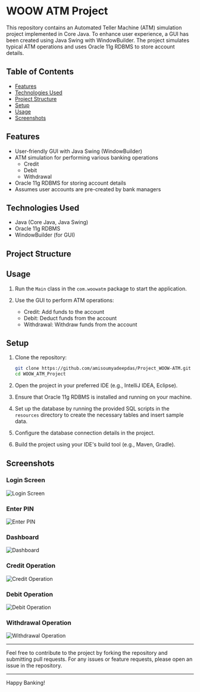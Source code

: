 # WOOW ATM Project

This repository contains an Automated Teller Machine (ATM) simulation project implemented in Core Java. To enhance user experience, a GUI has been created using Java Swing with WindowBuilder. The project simulates typical ATM operations and uses Oracle 11g RDBMS to store account details.

## Table of Contents

- [Features](#features)
- [Technologies Used](#technologies-used)
- [Project Structure](#project-structure)
- [Setup](#setup)
- [Usage](#usage)
- [Screenshots](#screenshots)

## Features

- User-friendly GUI with Java Swing (WindowBuilder)
- ATM simulation for performing various banking operations
  - Credit
  - Debit
  - Withdrawal
- Oracle 11g RDBMS for storing account details
- Assumes user accounts are pre-created by bank managers

## Technologies Used

- Java (Core Java, Java Swing)
- Oracle 11g RDBMS
- WindowBuilder (for GUI)

## Project Structure

## Usage

1. Run the `Main` class in the `com.woowatm` package to start the application.

2. Use the GUI to perform ATM operations:
   - Credit: Add funds to the account
   - Debit: Deduct funds from the account
   - Withdrawal: Withdraw funds from the account

## Setup

1. Clone the repository:

    ```bash
    git clone https://github.com/amisoumyadeepdas/Project_WOOW-ATM.git
    cd WOOW_ATM_Project
    ```

2. Open the project in your preferred IDE (e.g., IntelliJ IDEA, Eclipse).

3. Ensure that Oracle 11g RDBMS is installed and running on your machine.

4. Set up the database by running the provided SQL scripts in the `resources` directory to create the necessary tables and insert sample data.

5. Configure the database connection details in the project.

6. Build the project using your IDE's build tool (e.g., Maven, Gradle).

## Screenshots

### Login Screen

![Login Screen](https://github.com/user-attachments/assets/fad043b6-d89d-4559-a273-d5fd7c81ea22)

### Enter PIN

![Enter PIN](https://github.com/user-attachments/assets/6fc057df-5f4d-4a8a-a3c0-75e44c72fc77)

### Dashboard

![Dashboard](https://github.com/user-attachments/assets/3328cef9-58d0-4da3-b7d8-ae66381aa2f3)

### Credit Operation

![Credit Operation](screenshots/credit_operation.png)

### Debit Operation

![Debit Operation](screenshots/debit_operation.png)

### Withdrawal Operation

![Withdrawal Operation](screenshots/withdrawal_operation.png)

---

Feel free to contribute to the project by forking the repository and submitting pull requests. For any issues or feature requests, please open an issue in the repository.

---

Happy Banking!
